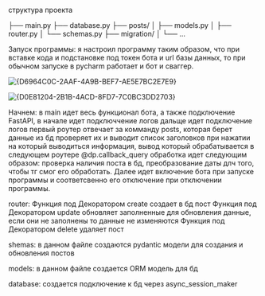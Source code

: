 структура проекта

├── main.py
├── database.py
├── posts/
│   ├── models.py
│   ├── router.py
│   └── schemas.py
├── migration/
│   └── ... 

Запуск программы:
я настроил программу таким образом, что при вставке кода и подстановке под токен бота и url базы данных, то при обычном запуске в pycharm работает и бот и сваггер.

![{D6964C0C-2AAF-4A9B-BEF7-AE5E7BC2E7E9}](https://github.com/user-attachments/assets/11da23e1-6954-4485-818d-6e7e272cbcbe)


![{D0E81204-2B1B-4ACD-8FD7-7C0BC3DD2703}](https://github.com/user-attachments/assets/4e8e3a31-74d5-4177-852e-1b30f9d99fdb)

Начнем: 
в main идет весь функционал бота, а также подключение FastAPI, в начале идет подключчение логов дальще идет подключение логов
первый роутер отвечает за комманду posts, которая берет данные из бд проверяет их и выводит список заголовков при нажатии на 
который выводиться информация, вывод который обрабатывается в следующем роутере @dp.callback_query обработка идет следующим образом: проверка наличия поста в бд,
преобразование даты длч того, чтобы тг смог его обработать. 
Далее идет включение бота при запуске программы и соответсвенно его отключение при отключении программы. 


router:
Функция под Декоратором create создает в бд пост
Функция под Декоратором  update обновляет заполненные для обновления данные, если они не заполнены то данные не изменяются
Функция под Декоратором delete удаляет пост

shemas:
в данном файле создаются pydantic  модели для создания и обновления постов

models:
в данном файле создается ORM модель для бд

database:
создается подключение к бд через async_session_maker




